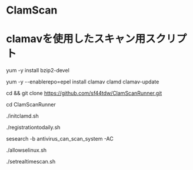 # ClamScan
# clamavを使用したスキャン用スクリプト

yum -y install bzip2-devel

yum -y --enablerepo=epel install clamav clamd clamav-update

cd && git clone https://github.com/sf44tdw/ClamScanRunner.git

cd ClamScanRunner

./initclamd.sh

./registrationtodaily.sh

sesearch -b antivirus_can_scan_system -AC

./allowselinux.sh

./setrealtimescan.sh


